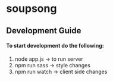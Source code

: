 # soupsong

## Development Guide
#### To start development do the following:
1.  node app.js -> to run server
2.  npm run sass -> style changes
3.  npm run watch -> client side changes
